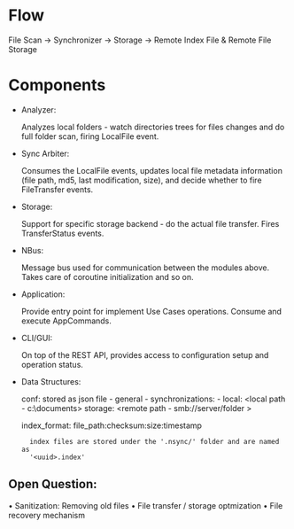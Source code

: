 # Flow

File Scan -> Synchronizer -> Storage -> Remote Index File & Remote File Storage

# Components

* Analyzer:

    Analyzes local folders - watch directories trees for  files changes and
    do full folder scan, firing LocalFile event.

* Sync Arbiter:

    Consumes the LocalFile events, updates local file metadata information
    (file path, md5, last modification, size), and decide whether to fire FileTransfer
    events.

* Storage:

    Support for specific storage backend - do the actual file
    transfer. Fires TransferStatus events.

* NBus:

    Message bus used for communication between the modules
    above. Takes care of coroutine initialization and so on.

* Application:

    Provide entry point for implement Use Cases operations.
    Consume and execute AppCommands.

* CLI/GUI:

    On top of the REST API, provides access to configuration setup and operation
    status.

* Data Structures:

    conf:
        stored as json file
        - general
        - synchronizations:
          - <sync name>
            local: <local path - c:\documents>
            storage: <remote path - smb://server/folder >
                    
    index_format:
        file_path:checksum:size:timestamp
        
        index files are stored under the '.nsync/' folder and are named as
        '<uuid>.index'
        

## Open Question:
• Sanitization: Removing old files
• File transfer / storage optmization
• File recovery mechanism